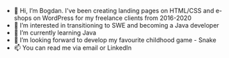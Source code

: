- 👋 Hi, I’m Bogdan. I've been creating landing pages on HTML/CSS and e-shops on WordPress for my freelance clients from 2016-2020
- 👀 I’m interested in transitioning to SWE and becoming a Java developer
- 🌱 I’m currently learning Java
- 💞️ I’m looking forward to develop my favourite childhood game - Snake
- 📫 You can read me via email or LinkedIn

<!---
bohdan1504/bohdan1504 is a ✨ special ✨ repository because its `README.md` (this file) appears on your GitHub profile.
You can click the Preview link to take a look at your changes.
--->
